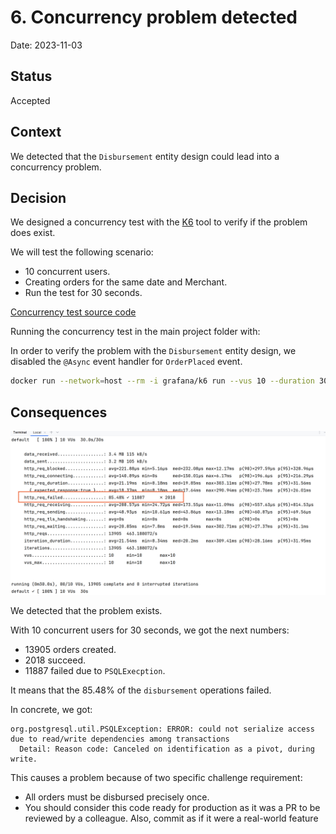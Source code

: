 # 6. Concurrency problem detected

Date: 2023-11-03

## Status

Accepted

## Context

We detected that the `Disbursement` entity design could lead into a concurrency problem.

## Decision

We designed a concurrency test with the [K6][k6] tool to verify if the problem does exist.

We will test the following scenario:

- 10 concurrent users.
- Creating orders for the same date and Merchant.
- Run the test for 30 seconds.

[Concurrency test source code](../../src/test/k6/disbursement-concurrency.js)

Running the concurrency test in the main project folder with:

In order to verify the problem with the `Disbursement` entity design, we disabled
the `@Async` event handler for `OrderPlaced` event.

```bash
docker run --network=host --rm -i grafana/k6 run --vus 10 --duration 30s - <src/test/k6/disbursement-concurrency.js
```
## Consequences

![Concurrency test results](./assets/concurrency-test-results.png)

We detected that the problem exists.

With 10 concurrent users for 30 seconds, we got the next numbers:

- 13905 orders created.
- 2018 succeed.
- 11887 failed due to `PSQLExecption`.

It means that the 85.48% of the `disbursement` operations failed.

In concrete, we got:

```text
org.postgresql.util.PSQLException: ERROR: could not serialize access due to read/write dependencies among transactions
  Detail: Reason code: Canceled on identification as a pivot, during write.
```

This causes a problem because of two specific challenge requirement:

- All orders must be disbursed precisely once.
- You should consider this code ready for production as it was a PR to be reviewed by a colleague. Also, commit as if it were a real-world feature


[k6]: https://k6.io/